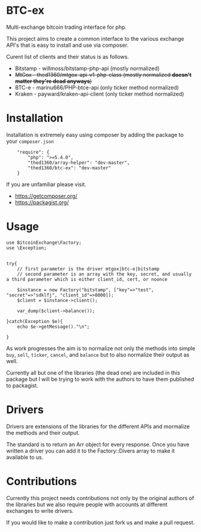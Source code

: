 BTC-ex
======

Multi-exchange bitcoin trading interface for php.

This project aims to create a common interface to the various exchange API's that is easy to install and use via composer.

Curent list of clients and their status is as follows.

* Bitstamp - willmoss/bitstamp-php-api (mostly normalized)
* ~~MtGox - thed1360/mtgox-api-v1-php-class (mostly normalized __doesn't matter they're dead anyways__)~~
* BTC-e - marinu666/PHP-btce-api (only ticker method normalized)
* Kraken - payward/kraken-api-client (only ticker method normalized)

Installation
============

Installation is extremely easy using composer by adding the package to your `composer.json`

```
    "require": {
        "php": ">=5.4.0",
        "thed1360/array-helper": "dev-master",
        "thed1360/btc-ex": "dev-master"
    }
```

If you are unfamiliar please visit.
* https://getcomposer.org/
* https://packagist.org/


Usage
=====
```
use BitcoinExchange\Factory;
use \Exception;


try{
	// first parameter is the driver mtgox|btc-e|bitstamp
	// second parameter is an array with the key, secret, and usually a third parameter which is either client_id, cert, or noonce

	$instance = new Factory("bitstamp", ["key"=>"test", "secret"=>"sdklfj", "client_id"=>0000]);
	$client = $instance->client();

	var_dump($client->balance());
	
}catch(Exception $e){
	echo $e->getMessage()."\n";

}
```

As work progresses the aim is to normalize not only the methods into simple `buy`, `sell`, `ticker`, `cancel`, and `balance` but to also normalize their output as well. 

Currently all but one of the libraries (the dead one) are included in this package but I will be trying to work with the authors to have them published to packagist. 

Drivers
=======

Drivers are extensions of the libraries for the different APIs and mormalize the methods and their output. 

The standard is to return an Arr object for every response. Once you have written a driver you can add it to the Factory::Divers array to make it available to us.


Contributions
=============

Currently this project needs contributions not only by the original authors of the libraries but we also require people with accounts at different exchanges to write drivers.

If you would like to make a contribution just fork us and make a pull request.
